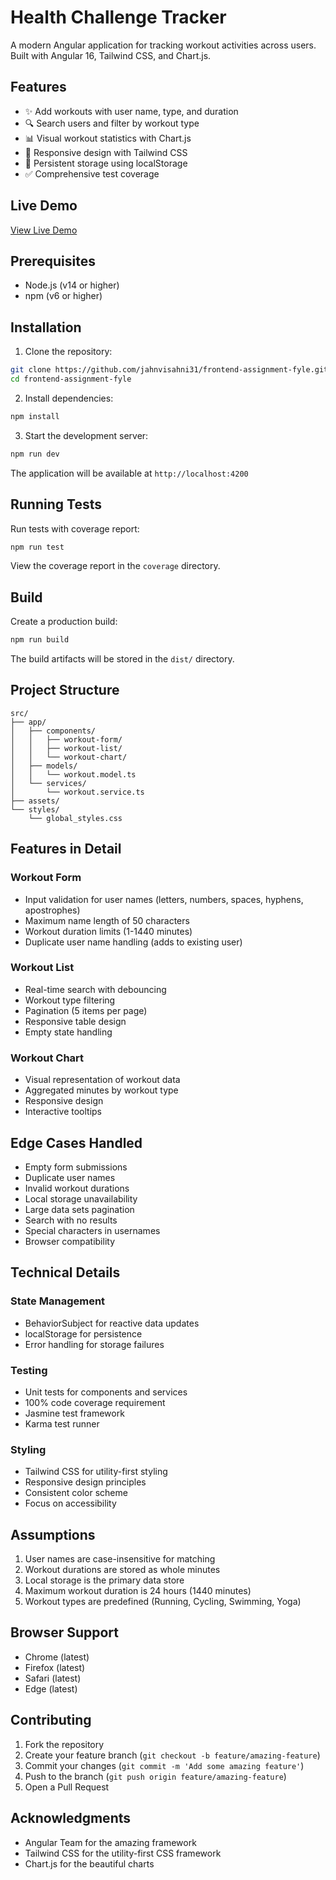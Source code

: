 # Health Challenge Tracker

A modern Angular application for tracking workout activities across users. Built with Angular 16, Tailwind CSS, and Chart.js.

## Features

- ✨ Add workouts with user name, type, and duration
- 🔍 Search users and filter by workout type
- 📊 Visual workout statistics with Chart.js
- 📱 Responsive design with Tailwind CSS
- 💾 Persistent storage using localStorage
- ✅ Comprehensive test coverage

## Live Demo

[View Live Demo](https://frontend-assignment-fyle.vercel.app/)

## Prerequisites

- Node.js (v14 or higher)
- npm (v6 or higher)

## Installation

1. Clone the repository:
```bash
git clone https://github.com/jahnvisahni31/frontend-assignment-fyle.git
cd frontend-assignment-fyle
```

2. Install dependencies:
```bash
npm install
```

3. Start the development server:
```bash
npm run dev
```

The application will be available at `http://localhost:4200`

## Running Tests

Run tests with coverage report:
```bash
npm run test
```

View the coverage report in the `coverage` directory.

## Build

Create a production build:
```bash
npm run build
```

The build artifacts will be stored in the `dist/` directory.

## Project Structure

```
src/
├── app/
│   ├── components/
│   │   ├── workout-form/
│   │   ├── workout-list/
│   │   └── workout-chart/
│   ├── models/
│   │   └── workout.model.ts
│   └── services/
│       └── workout.service.ts
├── assets/
└── styles/
    └── global_styles.css
```

## Features in Detail

### Workout Form
- Input validation for user names (letters, numbers, spaces, hyphens, apostrophes)
- Maximum name length of 50 characters
- Workout duration limits (1-1440 minutes)
- Duplicate user name handling (adds to existing user)

### Workout List
- Real-time search with debouncing
- Workout type filtering
- Pagination (5 items per page)
- Responsive table design
- Empty state handling

### Workout Chart
- Visual representation of workout data
- Aggregated minutes by workout type
- Responsive design
- Interactive tooltips

## Edge Cases Handled

- Empty form submissions
- Duplicate user names
- Invalid workout durations
- Local storage unavailability
- Large data sets pagination
- Search with no results
- Special characters in usernames
- Browser compatibility

## Technical Details

### State Management
- BehaviorSubject for reactive data updates
- localStorage for persistence
- Error handling for storage failures

### Testing
- Unit tests for components and services
- 100% code coverage requirement
- Jasmine test framework
- Karma test runner

### Styling
- Tailwind CSS for utility-first styling
- Responsive design principles
- Consistent color scheme
- Focus on accessibility

## Assumptions

1. User names are case-insensitive for matching
2. Workout durations are stored as whole minutes
3. Local storage is the primary data store
4. Maximum workout duration is 24 hours (1440 minutes)
5. Workout types are predefined (Running, Cycling, Swimming, Yoga)

## Browser Support

- Chrome (latest)
- Firefox (latest)
- Safari (latest)
- Edge (latest)

## Contributing

1. Fork the repository
2. Create your feature branch (`git checkout -b feature/amazing-feature`)
3. Commit your changes (`git commit -m 'Add some amazing feature'`)
4. Push to the branch (`git push origin feature/amazing-feature`)
5. Open a Pull Request

## Acknowledgments

- Angular Team for the amazing framework
- Tailwind CSS for the utility-first CSS framework
- Chart.js for the beautiful charts
